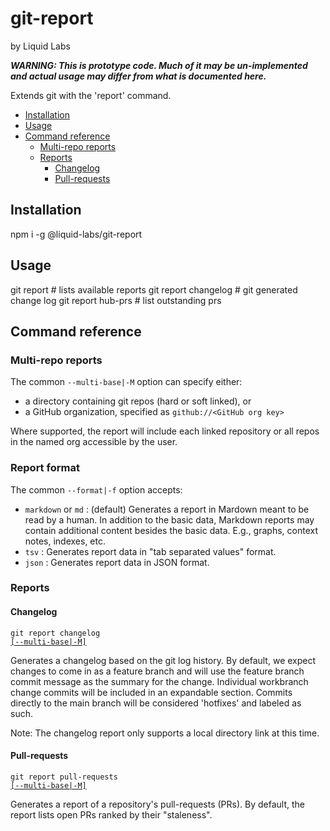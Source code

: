 # git-report
by Liquid Labs

_**WARNING: This is prototype code. Much of it may be un-implemented and actual usage may differ from what is documented here.**_

Extends git with the 'report' command.

* [Installation](#installation)
* [Usage](#usage)
* [Command reference](#command-reference)
  * [Multi-repo reports](#multi-repo-reports)
  * [Reports](#reports)
    * [Changelog](#changelog)
    * [Pull-requests](#pull-requests)

## Installation

npm i -g @liquid-labs/git-report

## Usage

git report # lists available reports
git report changelog # git generated change log
git report hub-prs # list outstanding prs

## Command reference

### Multi-repo reports

The common `--multi-base|-M` option can specify either:
* a directory containing git repos (hard or soft linked), or
* a GitHub organization, specified as `github://<GitHub org key>`

Where supported, the report will include each linked repository or all repos in the named org accessible by the user.

### Report format

The common `--format|-f` option accepts:
* `markdown` or `md` : (default) Generates a report in Mardown meant to be read by a human. In addition to the basic data, Markdown reports may contain additional content besides the basic data. E.g., graphs, context notes, indexes, etc.
* `tsv` : Generates report data in "tab separated values" format.
* `json` : Generates report data in JSON format.

### Reports

#### Changelog

<code>git report changelog  <a href="#multi-repo-reports">[--multi-base|-M]</a></code>

Generates a changelog based on the git log history. By default, we expect changes to come in as a feature branch and will use the feature branch commit message as the summary for the change. Individual workbranch change commits will be included in an expandable section. Commits directly to the main branch will be considered 'hotfixes' and labeled as such.

Note: The changelog report only supports a local directory link at this time.

#### Pull-requests

<code>git report pull-requests <a href="#multi-repo-reports">[--multi-base|-M]</a></code>

Generates a report of a repository's pull-requests (PRs). By default, the report lists open PRs ranked by their "staleness".
